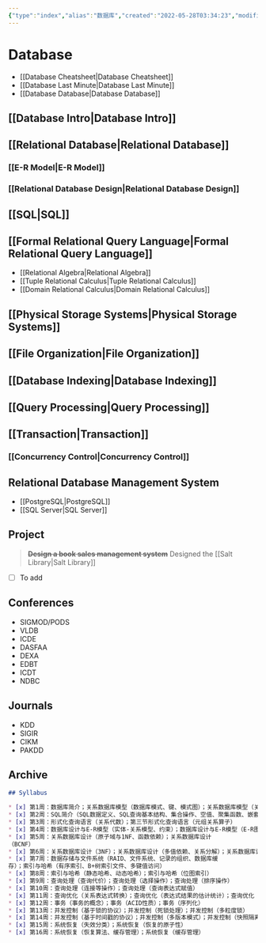 ```yaml
---
{"type":"index","alias":"数据库","created":"2022-05-28T03:34:23","modified":"2023-01-30T21:11:50","banner_icon":"🗃️","banner":"https://images.rawpixel.com/image_1300/czNmcy1wcml2YXRlL3Jhd3BpeGVsX2ltYWdlcy93ZWJzaXRlX2NvbnRlbnQvbHIvcGRmYW1vdXNhcnRpc3RzOC1wZGZhbW91c3BhaW50aW5nMTAxMDAwMS1pbWFnZV8zLmpwZw.jpg","dg-publish":true,"sup":["computer-science"],"state":"[[%wip]]","permalink":"/database/","dgPassFrontmatter":true,"updated":"2023-01-30T21:11:50"}
---
```



# Database

- <span class="alt-check alt-check-impt">[[Database Cheatsheet\|Database Cheatsheet]]</span>
- <span class="alt-check alt-check-impt">[[Database Last Minute\|Database Last Minute]]</span>
- <span class="alt-check alt-check-impt">[[Database Database\|Database Database]]</span>

## [[Database Intro\|Database Intro]]

## [[Relational Database\|Relational Database]]

### [[E-R Model\|E-R Model]]

### [[Relational Database Design\|Relational Database Design]]

## [[SQL\|SQL]]

## [[Formal Relational Query Language\|Formal Relational Query Language]]

* [[Relational Algebra\|Relational Algebra]]
* [[Tuple Relational Calculus\|Tuple Relational Calculus]]
* [[Domain Relational Calculus\|Domain Relational Calculus]]

## [[Physical Storage Systems\|Physical Storage Systems]]

## [[File Organization\|File Organization]]

## [[Database Indexing\|Database Indexing]]

## [[Query Processing\|Query Processing]]

## [[Transaction\|Transaction]]

### [[Concurrency Control\|Concurrency Control]]

## Relational Database Management System

* [[PostgreSQL\|PostgreSQL]]
* [[SQL Server\|SQL Server]]

## Project

> ~~**Design a book sales management system**~~ Designed the [[Salt Library\|Salt Library]]

* [ ] To add

## Conferences

* SIGMOD/PODS
* VLDB
* ICDE
* DASFAA
* DEXA
* EDBT
* ICDT
* NDBC

## Journals

* KDD
* SIGIR
* CIKM
* PAKDD

## Archive

```md
## Syllabus

* [x] 第1周：数据库简介；关系数据库模型（数据库模式、键、模式图）；关系数据库模型（关系查询语言、关系操作）
* [x] 第2周：SQL简介（SQL数据定义、SQL查询基本结构、集合操作、空值、聚集函数、嵌套子查询）；中级SQL（连接表达、视图、事务、完整性约束）；高级SQL（函数与过程、触发器）
* [x] 第3周：形式化查询语言（关系代数）；第三节形式化查询语言（元组关系算子）
* [x] 第4周：数据库设计与E-R模型（实体-关系模型、约束）；数据库设计与E-R模型（E-R图、模式约简）；数据库设计与E-R模型（E-R设计）
* [x] 第5周：关系数据库设计（原子域与1NF、函数依赖）；关系数据库设计
（BCNF）
* [x] 第6周：关系数据库设计（3NF）；关系数据库设计（多值依赖、关系分解）；关系数据库设计（4NF、数据库设计过程与方法）
* [x] 第7周：数据存储与文件系统（RAID、文件系统、记录的组织、数据库缓
存）；索引与哈希（有序索引、B+树索引文件、多键值访问）
* [x] 第8周：索引与哈希（静态哈希、动态哈希）；索引与哈希（位图索引）
* [x] 第9周：查询处理（查询代价）；查询处理（选择操作）；查询处理（排序操作）
* [x] 第10周：查询处理（连接等操作）；查询处理（查询表达式赋值）
* [x] 第11周：查询优化（关系表达式转换）；查询优化（表达式结果的估计统计）；查询优化（查询计划的选择）
* [x] 第12周：事务（事务的概念）；事务（ACID性质）；事务（序列化）
* [x] 第13周：并发控制（基于锁的协议）；并发控制（死锁处理）；并发控制（多粒度锁）
* [x] 第14周：并发控制（基于时间戳的协议）；并发控制（多版本模式）；并发控制（快照隔离）
* [x] 第15周：系统恢复（失效分类）；系统恢复（恢复的原子性）
* [x] 第16周：系统恢复（恢复算法、缓存管理）；系统恢复（缓存管理）
```
